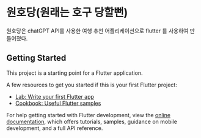 # 원호당(원래는 호구 당할뻔)

원호당은 chatGPT API를 사용한 여행 추천 어플리케이션으로 flutter 를 사용하여 만들어졌다.

## Getting Started

This project is a starting point for a Flutter application.

A few resources to get you started if this is your first Flutter project:

- [Lab: Write your first Flutter app](https://docs.flutter.dev/get-started/codelab)
- [Cookbook: Useful Flutter samples](https://docs.flutter.dev/cookbook)

For help getting started with Flutter development, view the
[online documentation](https://docs.flutter.dev/), which offers tutorials,
samples, guidance on mobile development, and a full API reference.
